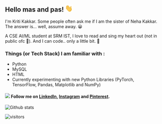 ## Hello mas and pas! <img src="https://raw.githubusercontent.com/ABSphreak/ABSphreak/master/gifs/Hi.gif" width="25px">

I'm Kriti Kakkar. Some people often ask me if I am the sister of Neha Kakkar. The answer is... well, assume away. 😀 

A CSE AI/ML student at SRM IST, I love to read and sing my heart out (not in public ofc 🤡). And I can code.. only a little bit. 🤏 

### Things (or Tech Stack) I am familiar with :
* Python
* MySQL
* HTML
* Currently experimenting with new Python Libraries (PyTorch, TensorFlow, Pandas, Matplotlib and NumPy)

#### <img src="https://github.com/rajput2107/rajput2107/blob/master/Assets/Handshake.gif" height="25px" /> Follow me on [LinkedIn](https://www.linkedin.com/in/kritiikakkar/), [Instagram](https://www.instagram.com/kuchhnahii/) and [Pinterest](https://in.pinterest.com/xthegalacticempressx/). 

![Github stats](https://github-readme-stats.vercel.app/api?username=kritiikakkar&show_icons=true&theme=radical&count_private=true)</br>

![visitors](https://visitor-badge.glitch.me/badge?page_id=${kritiikakkar})


